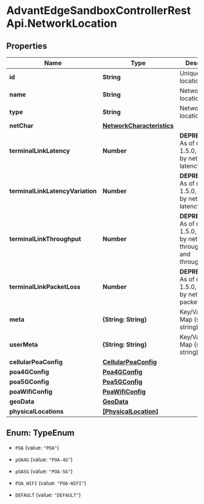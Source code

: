 # AdvantEdgeSandboxControllerRestApi.NetworkLocation

## Properties
Name | Type | Description | Notes
------------ | ------------- | ------------- | -------------
**id** | **String** | Unique network location ID | [optional] 
**name** | **String** | Network location name | [optional] 
**type** | **String** | Network location type | [optional] 
**netChar** | [**NetworkCharacteristics**](NetworkCharacteristics.md) |  | [optional] 
**terminalLinkLatency** | **Number** | **DEPRECATED** As of release 1.5.0, replaced by netChar latency | [optional] 
**terminalLinkLatencyVariation** | **Number** | **DEPRECATED** As of release 1.5.0, replaced by netChar latencyVariation | [optional] 
**terminalLinkThroughput** | **Number** | **DEPRECATED** As of release 1.5.0, replaced by netChar throughputUl and throughputDl | [optional] 
**terminalLinkPacketLoss** | **Number** | **DEPRECATED** As of release 1.5.0, replaced by netChar packetLoss | [optional] 
**meta** | **{String: String}** | Key/Value Pair Map (string, string) | [optional] 
**userMeta** | **{String: String}** | Key/Value Pair Map (string, string) | [optional] 
**cellularPoaConfig** | [**CellularPoaConfig**](CellularPoaConfig.md) |  | [optional] 
**poa4GConfig** | [**Poa4GConfig**](Poa4GConfig.md) |  | [optional] 
**poa5GConfig** | [**Poa5GConfig**](Poa5GConfig.md) |  | [optional] 
**poaWifiConfig** | [**PoaWifiConfig**](PoaWifiConfig.md) |  | [optional] 
**geoData** | [**GeoData**](GeoData.md) |  | [optional] 
**physicalLocations** | [**[PhysicalLocation]**](PhysicalLocation.md) |  | [optional] 


<a name="TypeEnum"></a>
## Enum: TypeEnum


* `POA` (value: `"POA"`)

* `pOA4G` (value: `"POA-4G"`)

* `pOA5G` (value: `"POA-5G"`)

* `POA_WIFI` (value: `"POA-WIFI"`)

* `DEFAULT` (value: `"DEFAULT"`)




